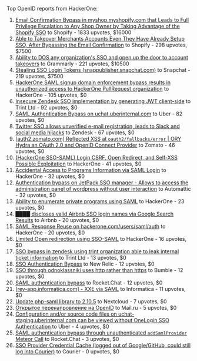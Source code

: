 Top OpenID reports from HackerOne:

1. [Email Confirmation Bypass in myshop.myshopify.com that Leads to Full Privilege Escalation to Any Shop Owner by Taking Advantage of the Shopify SSO](https://hackerone.com/reports/791775) to Shopify - 1833 upvotes, $16000
2. [Able to Takeover Merchants Accounts Even They Have Already Setup SSO, After Bypassing the Email Confirmation](https://hackerone.com/reports/796956) to Shopify - 298 upvotes, $7500
3. [Ability to DOS any organization's SSO and open up the door to account takeovers](https://hackerone.com/reports/976603) to Grammarly - 221 upvotes, $10500
4. [Stealing SSO Login Tokens (snappublisher.snapchat.com)](https://hackerone.com/reports/265943) to Snapchat - 219 upvotes, $7500
5. [HackerOne SAML signup domain enforcement bypass results in unauthorized access to HackerOne PullRequest organization](https://hackerone.com/reports/2101076) to HackerOne - 105 upvotes, $0
6. [Insecure Zendesk SSO implementation by generating JWT client-side](https://hackerone.com/reports/638635) to Trint Ltd - 92 upvotes, $0
7. [SAML Authentication Bypass on uchat.uberinternal.com](https://hackerone.com/reports/223014) to Uber - 82 upvotes, $0
8. [Twitter SSO allows unverified e-mail registration, leads to Slack and social media hijacks](https://hackerone.com/reports/235139) to Zendesk - 67 upvotes, $0
9. [[auth2.zomato.com] Reflected XSS at `oauth2/fallbacks/error` | ORY Hydra an OAuth 2.0 and OpenID Connect Provider](https://hackerone.com/reports/456333) to Zomato - 46 upvotes, $0
10. [(HackerOne SSO-SAML) Login CSRF, Open Redirect, and Self-XSS Possible Exploitation](https://hackerone.com/reports/171398) to HackerOne - 41 upvotes, $0
11. [Accidental Access to Programs Information via SAML Login](https://hackerone.com/reports/438306) to HackerOne - 32 upvotes, $0
12. [Authentication bypass on JetPack SSO manager - Allows to access the administration panel of wordpress without user interaction](https://hackerone.com/reports/2037902) to Automattic - 32 upvotes, $0
13. [Ability to enumerate private programs using SAML](https://hackerone.com/reports/167828) to HackerOne - 23 upvotes, $0
14. [████ discloses valid Airbnb SSO login names via Google Search Results](https://hackerone.com/reports/161659) to Airbnb - 20 upvotes, $0
15. [SAML Response Reuse on hackerone.com/users/saml/auth](https://hackerone.com/reports/888930) to HackerOne - 20 upvotes, $0
16. [Limited Open redirection using SSO-SAML](https://hackerone.com/reports/178345) to HackerOne - 16 upvotes, $0
17. [SSO bypass in zendesk using trint organization able to leak internal ticket information](https://hackerone.com/reports/734936) to Trint Ltd - 13 upvotes, $0
18. [SSO Authentication Bypass](https://hackerone.com/reports/168108) to New Relic - 12 upvotes, $0
19. [SSO through odnoklassniki uses http rather than https](https://hackerone.com/reports/703759) to Bumble - 12 upvotes, $0
20. [SAML authentication bypass](https://hackerone.com/reports/812064) to Rocket.Chat - 12 upvotes, $0
21. [[rev-app.informatica.com] - XXE via SAML](https://hackerone.com/reports/106865) to Informatica - 11 upvotes, $0
22. [Update php-saml library to 2.10.5](https://hackerone.com/reports/213789) to Nextcloud - 7 upvotes, $0
23. [Открытое перенапровление на OpenID](https://hackerone.com/reports/241484) to Mail.ru - 5 upvotes, $0
24. [Configuration and/or source code files on uchat-staging.uberinternal.com can be viewed without OneLogin SSO Authentication ](https://hackerone.com/reports/298990) to Uber - 4 upvotes, $0
25. [SAML authentication bypass through unauthenticated `addSamlProvider` Meteor Call](https://hackerone.com/reports/1049375) to Rocket.Chat - 3 upvotes, $0
26. [SSO Provider Credential Cache (logged out of Google/GitHub, could still log into Courier)](https://hackerone.com/reports/880730) to Courier - 0 upvotes, $0
